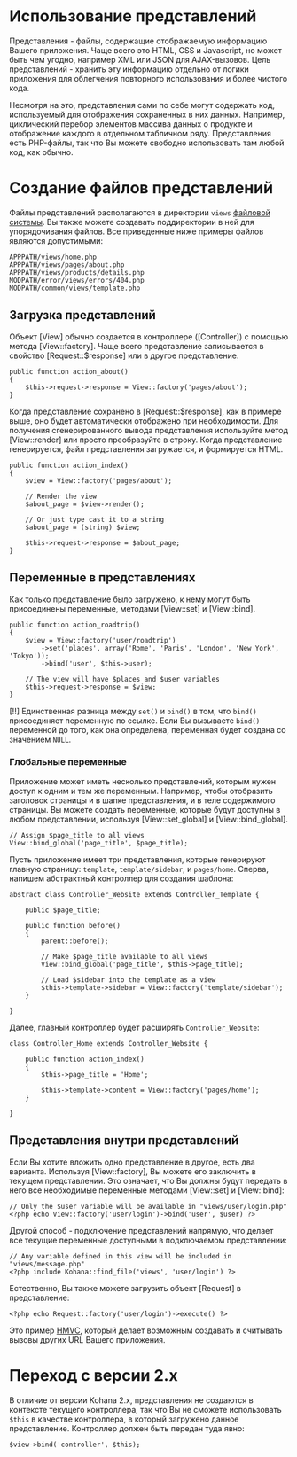 # Использование представлений

Представления - файлы, содержащие отображаемую информацию Вашего приложения. Чаще всего это HTML, CSS и Javascript, но может быть чем угодно, например XML или JSON для AJAX-вызовов. Цель представлений - хранить эту информацию отдельно от логики приложения для облегчения повторного использования и более чистого кода.

Несмотря на это, представления сами по себе могут содержать код, используемый для отображения сохраненных в них данных. Например, циклический перебор элементов массива данных о продукте и отображение каждого в отдельном табличном ряду. Представления есть PHP-файлы, так что Вы можете свободно использовать там любой код, как обычно.

# Создание файлов представлений

Файлы представлений располагаются в директории `views` [файловой системы](about.filesystem). Вы также можете создавать поддиректории в ней для упорядочивания файлов. Все приведенные ниже примеры файлов являются допустимыми:

    APPPATH/views/home.php
    APPPATH/views/pages/about.php
    APPPATH/views/products/details.php
    MODPATH/error/views/errors/404.php
    MODPATH/common/views/template.php

## Загрузка представлений

Объект [View] обычно создается в контроллере ([Controller]) с помощью метода [View::factory]. Чаще всего представление записывается в свойство [Request::$response] или в другое представление.

    public function action_about()
    {
        $this->request->response = View::factory('pages/about');
    }

Когда представление сохранено в [Request::$response], как в примере выше, оно будет автоматически отображено при необходимости. Для получения сгенерированного вывода представления используйте метод [View::render] или просто преобразуйте в строку. Когда представление генерируется, файл представления загружается, и формируется HTML.

    public function action_index()
    {
        $view = View::factory('pages/about');

        // Render the view
        $about_page = $view->render();

        // Or just type cast it to a string
        $about_page = (string) $view;

        $this->request->response = $about_page;
    }

## Переменные в представлениях

Как только представление было загружено, к нему могут быть присоединены переменные, методами [View::set] и [View::bind].

    public function action_roadtrip()
    {
        $view = View::factory('user/roadtrip')
            ->set('places', array('Rome', 'Paris', 'London', 'New York', 'Tokyo'));
            ->bind('user', $this->user);

        // The view will have $places and $user variables
        $this->request->response = $view;
    }

[!!] Единственная разница между `set()` и `bind()` в том, что `bind()` присоединяет переменную по ссылке. Если Вы вызываете `bind()` переменной до того, как она определена, переменная будет создана со значением `NULL`.

### Глобальные переменные

Приложение может иметь несколько представлений, которым нужен доступ к одним и тем же переменным. Например, чтобы отобразить заголовок страницы и в шапке представления, и в теле содержимого страницы. Вы можете создать переменные, которые будут доступны в любом представлении, используя [View::set_global] и [View::bind_global].

    // Assign $page_title to all views
    View::bind_global('page_title', $page_title);

Пусть приложение имеет три представления, которые генерируют главную страницу:  `template`, `template/sidebar`, и `pages/home`. Сперва, напишем абстрактный контроллер для создания шаблона:

    abstract class Controller_Website extends Controller_Template {

        public $page_title;

        public function before()
        {
            parent::before();

            // Make $page_title available to all views
            View::bind_global('page_title', $this->page_title);

            // Load $sidebar into the template as a view
            $this->template->sidebar = View::factory('template/sidebar');
        }

    }

Далее, главный контроллер будет расширять `Controller_Website`:

    class Controller_Home extends Controller_Website {

        public function action_index()
        {
            $this->page_title = 'Home';

            $this->template->content = View::factory('pages/home');
        }

    }

## Представления внутри представлений

Если Вы хотите вложить одно представление в другое, есть два варианта. Используя [View::factory], Вы можете его заключить в текущем представлении. Это означает, что Вы должны будут передать в него все необходимые переменные методами [View::set] и [View::bind]:

    // Only the $user variable will be available in "views/user/login.php"
    <?php echo View::factory('user/login')->bind('user', $user) ?>

Другой способ - подключение представлений напрямую, что делает все текущие переменные доступными в подключаемом представлении:

    // Any variable defined in this view will be included in "views/message.php"
    <?php include Kohana::find_file('views', 'user/login') ?>

Естественно, Вы также можете загрузить  объект [Request] в представление:

    <?php echo Request::factory('user/login')->execute() ?>

Это пример [HMVC](about.mvc), который делает возможным создавать и считывать вызовы других URL Вашего приложения.

# Переход с версии 2.x

В отличие от версии Kohana 2.x, представления не создаются в контексте текущего контроллера, так что Вы не сможете использовать `$this` в качестве контроллера, в который загружено данное представление. Контроллер должен быть передан туда явно:

    $view->bind('controller', $this);
